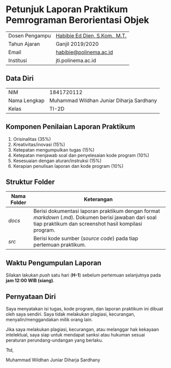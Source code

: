 # Petunjuk Laporan Praktikum Pemrograman Berorientasi Objek
|  |  |
|--|--|
| Dosen Pengampu | [Habibie Ed Dien, S.Kom., M.T.](https://github.com/habibieeddien) |
| Tahun Ajaran | Ganjil 2019/2020 |
| Email | habibie@polinema.ac.id |
| Institusi | jti.polinema.ac.id |

## Data Diri

|  |  |
|--|--|
| NIM | 1841720112 |
| Nama Lengkap | Muhammad Wildhan Juniar Diharja Sardhany |
| Kelas | TI-2D |


## Komponen Penilaian Laporan Praktikum

1. Orisinalitas (35%)
2. Kreativitas/inovasi (15%)
3. Ketepatan mengumpulkan tugas (15%)
4. Ketepatan menjawab soal dan penyelesaian kode program (10%)
5. Kesesuaian dengan aturan/instruksi (15%)
6. Kerapian penulisan laporan dan kode program (10%)

## Struktur Folder

| Nama Folder | Keterangan |
|--|--|
| *docs* | Berisi dokumentasi laporan praktikum dengan format *markdown* (.md). Dokumen berisi jawaban dari soal tiap praktikum dan screenshot hasil kompilasi program. |
| *src* | Berisi kode sumber (*source code*) pada tiap pertemuan praktikum. |


## Waktu Pengumpulan Laporan

Silakan lakukan *push* satu hari (**H-1**) sebelum pertemuan selanjutnya pada **jam 12:00 WIB (siang)**.

## Pernyataan Diri

Saya menyatakan isi tugas, kode program, dan laporan praktikum ini dibuat oleh saya sendiri. Saya tidak melakukan plagiasi, kecurangan, menyalin/menggandakan milik orang lain.

Jika saya melakukan plagiasi, kecurangan, atau melanggar hak kekayaan intelektual, saya siap untuk mendapat sanksi atau hukuman sesuai peraturan perundang-undangan yang berlaku.

Ttd,

Muhammad Wildhan Juniar Diharja Sardhany
